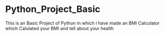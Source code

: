 # Python_Project_Basic
This is an Basic Project of Python in which i have made an BMI Calculator which Calulated your BMI and tell about your health
